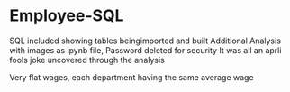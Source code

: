 # Employee-SQL


SQL included showing tables beingimported and built
Additional Analysis with images as ipynb file, Password deleted for security 
It was all an aprli fools joke uncovered through the analysis

Very flat wages, each department having the same average wage
